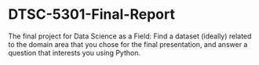 # DTSC-5301-Final-Report
The final project for Data Science as a Field: Find a dataset (ideally) related to the domain area that you chose for the final presentation, and answer a question that interests you using Python.
